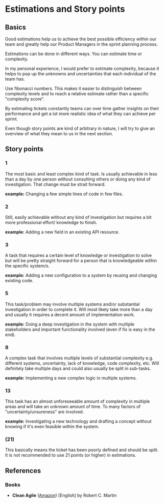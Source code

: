 # Estimations and Story points

## Basics

Good estimations help us to achieve the best possible efficiency within our team and greatly help our Product Managers in the sprint planning process.

Estimations can be done in different ways. You can estimate time or complexity. 

In my personal experience, I would prefer to estimate complexity, because it helps to pop up the unknowns and uncertainties that each individual of the team has.

Use fibonacci numbers. This makes it easier to distinguish between complexity levels and to reach a relative estimate rather than a specific "complexity score".

By estimating tickets constantly teams can over time gather insights on their performance and get a lot more realistic idea of what they can achieve per sprint. 

Even though story points are kind of arbitrary in nature, I will try to give an overview of what they mean to us in the next section.

## Story points

### 1

The most basic and least complex kind of task. 
Is usually achievable in less than a day by one person without consulting others or doing any kind of investigation.
That change must be strait forward.

**example:** Changing a few simple lines of code in few files.

### 2

Still, easily achievable without any kind of investigation but requires a bit more professional effort/ knowledge to finish.

**example:** Adding a new field in an existing API resource.

### 3

A task that requires a certain level of knowledge or investigation to solve but will be pretty straight forward for 
a person that is knowledgeable within the specific system/s.

**example:** Adding a new configuration to a system by reusing and changing existing code.

### 5

This task/problem may involve multiple systems and/or substantial investigation in order to complete it. 
Will most likely take more than a day and usually it requires a decent amount of implementation work.

**example:** Doing a deep investigation in the system with multiple stakeholders and important functionality involved (even if fix is easy in the end).

### 8

A complex task that involves multiple levels of substantial complexity e.g. different systems, uncertainty, lack of knowledge, code complexity, etc. 
Will definitely take multiple days and could also usually be split in sub-tasks.

**example:** Implementing a new complex logic in multiple systems.

### 13

This task has an almost unforeseeable amount of complexity in multiple areas and will take an unknown amount of time. 
To many factors of "uncertainty/unsureness" are involved.

**example:** Investigating a new technology and drafting a concept without knowing if it's even feasible within the system.

### (21)

This basically means the ticket has been poorly defined and should be split. 
It is not recommended to use 21 points (or higher) in estimations.

## References

### Books

* **Clean Agile** ([Amazon](https://www.amazon.de/-/en/dp/B07XTL99JQ/)) [English] by Robert C. Martin
